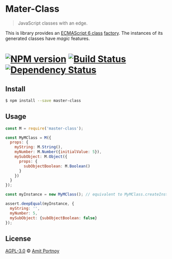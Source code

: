 # Mater-Class

> JavaScript classes with an edge.


This is library provides an [ECMAScript 6 class](https://developer.mozilla.org/en/docs/Web/JavaScript/Reference/Classes) [factory](https://en.wikipedia.org/wiki/Factory_%28object-oriented_programming%29). The instances of  its generated classes have *magic* features.

#  [![NPM version][npm-image]][npm-url] [![Build Status][travis-image]][travis-url] [![Dependency Status][daviddm-image]][daviddm-url]

## Install

```sh
$ npm install --save master-class
```


## Usage

```js
const M = require('master-class');
```

```js
const MyMClass = M({
  props: {
    myString: M.String(),
    myNumber: M.Number({initialValue: 5}),
    mySubObject: M.Object({
      props: {
        subObjectBoolean: M.Boolean()
      }
    })
  }
});

const myInstance = new MyMClass(); // equivalent to MyMClass.createInstance();

assert.deepEqual(myInstance, {
  myString: '',
  myNumber: 5,
  mySubObject: {subObjectBoolean: false}
});
```

## License

[AGPL-3.0](http://www.gnu.org/licenses/agpl-3.0.en.html) © [Amit Portnoy](https://github.com/amitport)

[npm-image]: https://badge.fury.io/js/master-class.svg
[npm-url]: https://npmjs.org/package/master-class
[travis-image]: https://travis-ci.org/CardForest/master-class.svg?branch=master
[travis-url]: https://travis-ci.org/CardForest/master-class
[daviddm-image]: https://david-dm.org/CardForest/master-class.svg?theme=shields.io
[daviddm-url]: https://david-dm.org/CardForest/master-class
